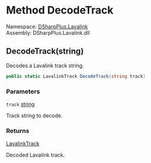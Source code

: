 # Method DecodeTrack

Namespace: [DSharpPlus.Lavalink](DSharpPlus.Lavalink.md)  
Assembly: DSharpPlus.Lavalink.dll

## <a id="DSharpPlus_Lavalink_LavalinkUtilities_DecodeTrack_System_String_"></a>DecodeTrack\(string\)

Decodes a Lavalink track string.

```csharp
public static LavalinkTrack DecodeTrack(string track)
```

### Parameters

`track` [string](https://learn.microsoft.com/dotnet/api/system.string)

Track string to decode.

### Returns

[LavalinkTrack](DSharpPlus.Lavalink.LavalinkTrack.md)

Decoded Lavalink track.


